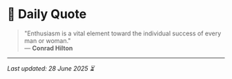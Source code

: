# 📜 Daily Quote

> "Enthusiasm is a vital element toward the individual success of every man or woman."  
> — **Conrad Hilton**

---

_Last updated: 28 June 2025 ⏳_
